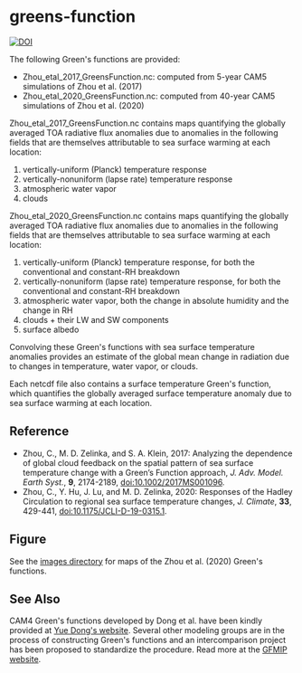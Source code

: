 # greens-function

[![DOI](https://zenodo.org/badge/155776110.svg)](https://zenodo.org/badge/latestdoi/155776110)

The following Green's functions are provided:
- Zhou_etal_2017_GreensFunction.nc: computed from 5-year CAM5 simulations of Zhou et al. (2017)
- Zhou_etal_2020_GreensFunction.nc: computed from 40-year CAM5 simulations of Zhou et al. (2020)

Zhou_etal_2017_GreensFunction.nc contains maps quantifying the globally averaged TOA radiative flux anomalies due to anomalies in the following fields that are themselves attributable to sea surface warming at each location:
1. vertically-uniform (Planck) temperature response
2. vertically-nonuniform (lapse rate) temperature response
3. atmospheric water vapor
4. clouds

Zhou_etal_2020_GreensFunction.nc contains maps quantifying the globally averaged TOA radiative flux anomalies due to anomalies in the following fields that are themselves attributable to sea surface warming at each location:
1. vertically-uniform (Planck) temperature response, for both the conventional and constant-RH breakdown
2. vertically-nonuniform (lapse rate) temperature response, for both the conventional and constant-RH breakdown
3. atmospheric water vapor, both the change in absolute humidity and the change in RH
4. clouds + their LW and SW components
5. surface albedo

Convolving these Green's functions with sea surface temperature anomalies provides an estimate of the global mean change in radiation due to changes in temperature, water vapor, or clouds.

Each netcdf file also contains a surface temperature Green's function, which quantifies the globally averaged surface temperature anomaly due to sea surface warming at each location.

Reference
----------
- Zhou, C., M. D. Zelinka, and S. A. Klein, 2017: Analyzing the dependence of global cloud feedback on the spatial pattern of sea surface temperature change with a Green’s Function approach, *J. Adv. Model. Earth Syst.*, **9**, 2174-2189, [doi:10.1002/2017MS001096](http://onlinelibrary.wiley.com/doi/10.1002/2017MS001096/abstract).
- Zhou, C., Y. Hu, J. Lu, and M. D. Zelinka, 2020: Responses of the Hadley Circulation to regional sea surface temperature changes, _J. Climate_, **33**, 429-441, [doi:10.1175/JCLI-D-19-0315.1](https://journals.ametsoc.org/view/journals/clim/33/2/jcli-d-19-0315.1.xml).

Figure
----------
See the [images directory](https://github.com/mzelinka/greens-function/tree/master/images) for maps of the Zhou et al. (2020) Green's functions.

See Also
----------
CAM4 Green's functions developed by Dong et al. have been kindly provided at [Yue Dong's website](https://sites.google.com/view/yuedong-atmos/data?authuser=0).
Several other modeling groups are in the process of constructing Green's functions and an intercomparison project has been proposed to standardize the procedure. Read more at the [GFMIP website](https://gfmip.org/).
